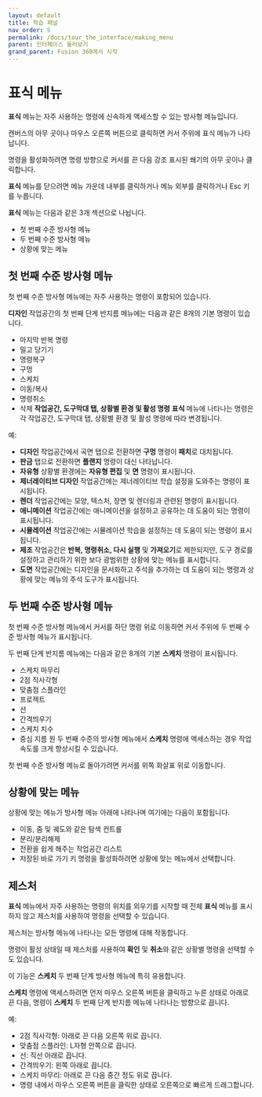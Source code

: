 ```yaml
---
layout: default
title: 학습 패널
nav_order: 5
permalink: /docs/tour_the_interface/making_menu
parent: 인터페이스 둘러보기
grand_parent: Fusion 360에서 시작
---
```

# 표식 메뉴
**표식** 메뉴는 자주 사용하는 명령에 신속하게 액세스할 수 있는 방사형 메뉴입니다.

캔버스의 아무 곳이나 마우스 오른쪽 버튼으로 클릭하면 커서 주위에 표식 메뉴가 나타납니다.

명령을 활성화하려면 명령 방향으로 커서를 끈 다음 강조 표시된 쐐기의 아무 곳이나 클릭합니다.

**표식** 메뉴를 닫으려면 메뉴 가운데 내부를 클릭하거나 메뉴 외부를 클릭하거나 Esc 키를 누릅니다.

**표식** 메뉴는 다음과 같은 3개 섹션으로 나뉩니다.

* 첫 번째 수준 방사형 메뉴
* 두 번째 수준 방사형 메뉴
* 상황에 맞는 메뉴
## 첫 번째 수준 방사형 메뉴
첫 번째 수준 방사형 메뉴에는 자주 사용하는 명령이 포함되어 있습니다.

**디자인** 작업공간의 첫 번째 단계 반지름 메뉴에는 다음과 같은 8개의 기본 명령이 있습니다.

* 마지막 반복 명령
* 밀고 당기기
* 명령복구
* 구멍
* 스케치
* 이동/복사
* 명령취소
* 삭제
**작업공간, 도구막대 탭, 상황별 환경 및 활성 명령**
**표식** 메뉴에 나타나는 명령은 각 작업공간, 도구막대 탭, 상황별 환경 및 활성 명령에 따라 변경됩니다.

예:

* **디자인** 작업공간에서 곡면 탭으로 전환하면 **구멍** 명령이 **패치**로 대치됩니다.
* **판금** 탭으로 전환하면 **플랜지** 명령이 대신 나타납니다.
* **자유형** 상황별 환경에는 **자유형 편집** 및 **면** 명령이 표시됩니다.
* **제너레이티브 디자인** 작업공간에는 제너레이티브 학습 설정을 도와주는 명령이 표시됩니다.
* **렌더** 작업공간에는 모양, 텍스처, 장면 및 렌더링과 관련된 명령이 표시됩니다.
* **애니메이션** 작업공간에는 애니메이션을 설정하고 공유하는 데 도움이 되는 명령이 표시됩니다.
* **시뮬레이션** 작업공간에는 시뮬레이션 학습을 설정하는 데 도움이 되는 명령이 표시됩니다.
* **제조** 작업공간은 **반복, 명령취소, 다시 실행** 및 **가져오기**로 제한되지만, 도구 경로를 설정하고 관리하기 위한 보다 광범위한 상황에 맞는 메뉴를 표시합니다.
* **도면** 작업공간에는 디자인을 문서화하고 주석을 추가하는 데 도움이 되는 명령과 상황에 맞는 메뉴의 주석 도구가 표시됩니다.
## 두 번째 수준 방사형 메뉴
첫 번째 수준 방사형 메뉴에서 커서를 하단 명령 위로 이동하면 커서 주위에 두 번째 수준 방사형 메뉴가 표시됩니다.

두 번째 단계 반지름 메뉴에는 다음과 같은 8개의 기본 **스케치** 명령이 표시됩니다.

* 스케치 마무리
* 2점 직사각형
* 맞춤점 스플라인
* 프로젝트
* 선
* 간격띄우기
* 스케치 치수
* 중심 지름 원
두 번째 수준의 방사형 메뉴에서 **스케치** 명령에 액세스하는 경우 작업 속도를 크게 향상시킬 수 있습니다.

첫 번째 수준 방사형 메뉴로 돌아가려면 커서를 위쪽 화살표 위로 이동합니다.

## 상황에 맞는 메뉴
상황에 맞는 메뉴가 방사형 메뉴 아래에 나타나며 여기에는 다음이 포함됩니다.

* 이동, 줌 및 궤도와 같은 탐색 컨트롤
* 분리/분리해제
* 전환을 쉽게 해주는 작업공간 리스트
* 저장된 바로 가기 키
명령을 활성화하려면 상황에 맞는 메뉴에서 선택합니다.

## 제스처
**표식** 메뉴에서 자주 사용하는 명령의 위치를 외우기를 시작할 때 전체 **표식** 메뉴를 표시하지 않고 제스처를 사용하여 명령을 선택할 수 있습니다.

제스처는 방사형 메뉴에 나타나는 모든 명령에 대해 작동합니다.

명령이 활성 상태일 때 제스처를 사용하여 **확인** 및 **취소**와 같은 상황별 명령을 선택할 수도 있습니다.

이 기능은 **스케치** 두 번째 단계 방사형 메뉴에 특히 유용합니다.

**스케치** 명령에 액세스하려면 먼저 마우스 오른쪽 버튼을 클릭하고 누른 상태로 아래로 끈 다음, 명령이 **스케치** 두 번째 단계 반지름 메뉴에 나타나는 방향으로 끕니다.

예:

* 2점 직사각형: 아래로 끈 다음 오른쪽 위로 끕니다.
* 맞춤점 스플라인: L자형 안쪽으로 끕니다.
* 선: 직선 아래로 끕니다.
* 간격띄우기: 왼쪽 아래로 끕니다.
* 스케치 마무리: 아래로 끈 다음 중간 정도 위로 끕니다.
* 명령 내에서 마우스 오른쪽 버튼을 클릭한 상태로 오른쪽으로 빠르게 드래그합니다.
